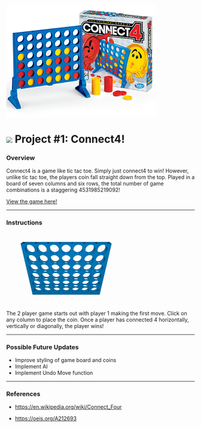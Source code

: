 ![](/assets/images/Connect_4_Board_and_Box.jpg)

# ![](https://ga-dash.s3.amazonaws.com/production/assets/logo-9f88ae6c9c3871690e33280fcf557f33.png) Project #1: Connect4!

### Overview

Connect4 is a game like tic tac toe. Simply just connect4 to win! However, unlike tic tac toe, the players coin fall straight down
from the top. Played in a board of seven columns and six rows, the total number of game combinations is a staggering 4531985219092!

[View the game here!](https://keed.github.io/project-1/)

---

### Instructions

![](/assets/images/Connect_Four_Gameplay.gif)

The 2 player game starts out with player 1 making the first move. Click on any column to place the coin. Once a player has connected 4 horizontally, vertically or diagonally, the player wins!

---

### Possible Future Updates

* Improve styling of game board and coins
* Implement AI
* Implement Undo Move function

---

### References

* https://en.wikipedia.org/wiki/Connect_Four

* https://oeis.org/A212693
